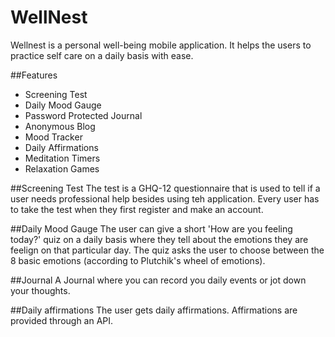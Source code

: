 # WellNest
Wellnest is a personal well-being mobile application. It helps the users to practice self care on a daily basis with ease.

##Features
- Screening Test
- Daily Mood Gauge
- Password Protected Journal
- Anonymous Blog
- Mood Tracker
- Daily Affirmations
- Meditation Timers
- Relaxation Games

##Screening Test
The test is a GHQ-12 questionnaire that is used to tell if a user needs professional help besides using teh application. Every user has to take the test when they first register and make an account.

##Daily Mood Gauge
The user can give a short 'How are you feeling today?' quiz on a daily basis where they tell about the emotions they are feelign on that particular day. The quiz asks the user to choose between the 8 basic emotions (according to Plutchik's wheel of emotions).

##Journal 
A Journal where you can record you daily events or jot down your thoughts.

##Daily affirmations
The user gets daily affirmations. Affirmations are provided through an API.
